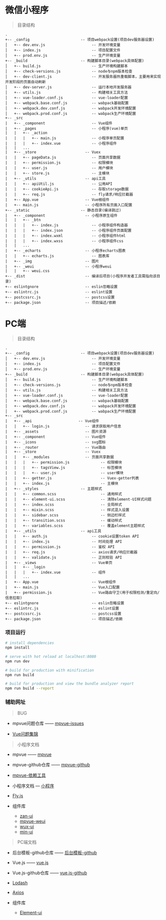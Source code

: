 # 微信小程序

> 目录结构

    .
    +-- _config                       -- 项目webpack设置(项目dev服务器设置)
    │   +-- dev.env.js                     -- 开发环境变量
    │   +-- index.js                       -- 项目配置文件
    │   +-- prod.env.js                    -- 生产环境变量
    +-- _build                        -- 构建脚本目录(webpack具体配置)
    │   +-- build.js                       -- 生产环境构建脚本
    │   +-- check-versions.js              -- node与npm版本检查
    │   +-- dev-client.js                  -- 开发服务器热重载脚本，主要用来实现开发阶段的页面自动刷新
    │   +-- dev-server.js                  -- 运行本地开发服务器
    │   +-- utils.js                       -- 构建相关工具方法
    │   +-- vue-loader.conf.js             -- vue-loader配置
    │   +-- webpack.base.conf.js           -- wabpack基础配置
    │   +-- webpack.dev.conf.js            -- wabpack开发环境配置
    │   +-- webpack.prod.conf.js           -- wabpack生产环境配置
    +-- _src
    |   +-- _component                     -- Vue组件
    |   +-- _pages                         -- 小程序(vue)单页
    |   |   +-- _action
    |   |   |   +-- main.js                -- 小程序单页配置
    |   |   |   +-- index.vue              -- 小程序组件
    |   |   ...
    |   +-- _store                      -- Vuex
    |   |   +-- pageData.js                -- 页面共享数据
    |   |   +-- permission.js              -- 权限模块
    |   |   +-- user.js                    -- 用户模块
    |   |   +-- store.js                   -- 主模块
    |   +-- _utils                      -- api工具
    |   |   +-- apiUtil.js                 -- 公用API
    |   |   +-- cookieApi.js               -- 存取storage数据
    |   |   +-- req.js                     -- fly请求/响应拦截器
    |   +-- App.vue                     -- Vue根组件
    |   +-- main.js                     -- 小程序所有页面入口配置
    +-- _static                       -- 静态目录(编译跳过)
    |   +-- _component                  -- 小程序原生组件
    |   |   +-- _btn
    |   |   |   +-- index.js               -- 小程序组件构造器
    |   |   |   +-- index.json             -- 小程序组件页面配置
    |   |   |   +-- index.wxml             -- 小程序组件html
    |   |   |   +-- index.wxss             -- 小程序组件css
    |   |   ...
    |   +-- _echarts                    -- 小程序echarts图表
    |   |   +-- echarts.js                 -- 图表库
    |   +-- _img                        -- 图片
    |   +-- _weui                       -- 小程序weui
    |   |   +-- weui.css
    +-- _dist                           -- 编译后项目(小程序开发者工具需指向该目录)
    +-- eslintgnore                     -- eslin忽略设置
    +-- eslintrc.js                     -- eslint设置
    +-- postcssrc.js                    -- postcss设置
    +-- package.json                    -- 项目描述/依赖

# PC端

> 目录结构

    .
    +-- _config                       -- 项目webpack设置(项目dev服务器设置)
    │   +-- dev.env.js                     -- 开发环境变量
    │   +-- index.js                       -- 项目配置文件
    │   +-- prod.env.js                    -- 生产环境变量
    +-- _build                        -- 构建脚本目录(webpack具体配置)
    │   +-- build.js                       -- 生产环境构建脚本
    │   +-- check-versions.js              -- node与npm版本检查
    │   +-- utils.js                       -- 构建相关工具方法
    │   +-- vue-loader.conf.js             -- vue-loader配置
    │   +-- webpack.base.conf.js           -- wabpack基础配置
    │   +-- webpack.dev.conf.js            -- wabpack开发环境配置
    │   +-- webpack.prod.conf.js           -- wabpack生产环境配置
    +-- _src
    |   +-- _api                     -- Vue组件
    |   |   +-- login.js                -- 请求获取用户信息
    |   +-- _assets                     -- 图片资源
    |   +-- _component                  -- Vue组件
    |   +-- _icons                      -- svg图标
    |   +-- _router                     -- Vue路由
    |   +-- _store                      -- Vuex
    |   |   +-- _modules                -- 页面共享数据
    |   |   |   +-- permission.js              -- 权限模块
    |   |   |   +-- tagsView.js                -- 标签模块
    |   |   |   +-- user.js                    -- user模块
    |   |   +-- getter.js                      -- Vuex-getter列表
    |   |   +-- index.js                       -- 主模块
    |   +-- _styles                   -- 主题样式
    |   |   +-- common.scss                    -- 通用样式
    |   |   +-- element-ui.scss                -- 清除element-UI样式问题
    |   |   +-- index.scss                     -- 全局样式
    |   |   +-- mixin.scss                     -- 样式混入设置
    |   |   +-- sidebar.scss                   -- 侧边栏样式
    |   |   +-- transition.scss                -- 缓动样式
    |   |   +-- variables.scss                 -- 覆盖element主题样式
    |   +-- _utils                    -- api工具
    |   |   +-- auth.js                    -- cookie设置token API
    |   |   +-- index.js                   -- 时间处理 API
    |   |   +-- permission.js              -- 鉴权 API
    |   |   +-- req.js                     -- axios请求/响应拦截器
    |   |   +-- validate.js                -- 正则校验 API
    |   +-- _views                         -- Vue单页
    |   |   +-- _login
    |   |   |   +-- index.vue              -- 组件
    |   |   ...
    |   +-- App.vue                        -- Vue根组件
    |   +-- main.js                        -- Vue入口配置
    |   +-- permission.js                  -- Vue路由守卫(用于权限检测/重定向/信息拉取)
    +-- eslintgnore                        -- eslin忽略设置
    +-- eslintrc.js                        -- eslint设置
    +-- postcssrc.js                       -- postcss设置
    +-- package.json                       -- 项目描述/依赖

### 项目运行
``` bash
# install dependencies
npm install

# serve with hot reload at localhost:8080
npm run dev

# build for production with minification
npm run build

# build for production and view the bundle analyzer report
npm run build --report
```



### 辅助网址
> BUG

- mpvue问题仓库 —— [mpvue-issues](https://github.com/Meituan-Dianping/mpvue/issues)

- [Vue问题集锦](https://juejin.im/post/59fa9257f265da43062a1b0e)



> 小程序文档

- mpvue —— [mpvue](http://mpvue.com/)

- mpvue-github仓库 —— [mpvue-github](https://github.com/Meituan-Dianping/mpvue)

- [mpvue-依赖工具](https://github.com/mpvue/awesome-mpvue)

- 小程序文档 — [小程序](https://developers.weixin.qq.com/miniprogram/dev/framework/view/wxml/)

- [Fly.js](https://wendux.github.io/dist/#/doc/flyio/readme)

- 组件库
  - [zan-ui](https://youzan.github.io/zanui-weapp/#/zanui/base/btn)
  - [mpvue-weui](http://kuangpf.com/mpvue-weui/#/picker)
  - [wux-ui](https://wux-weapp.github.io/wux-weapp/#/rater?id=%E8%A7%86%E9%A2%91%E6%BC%94%E7%A4%BA)
  - [min-ui](https://meili.github.io/min/docs/minui/#README)

> PC端文档

- 后台模板-github仓库 —— [后台模板-github](https://github.com/PanJiaChen/vue-element-admin)

- Vue.js —— [vue.js](https://cn.vuejs.org/)

- Vue.js-github仓库 —— [vue.js-github](https://github.com/vuejs/vue)


- [Lodash](http://www.css88.com/doc/lodash/)

- [Axios](https://www.kancloud.cn/yunye/axios/234845)

- 组件库
  - [Element-ui](http://element-cn.eleme.io/#/zh-CN)
